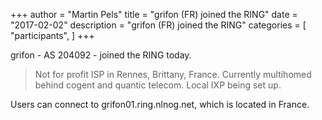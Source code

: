 +++
author = "Martin Pels"
title = "grifon (FR) joined the RING"
date = "2017-02-02"
description = "grifon (FR) joined the RING"
categories = [
    "participants",
]
+++

grifon - AS 204092 - joined the RING today.

> Not for profit ISP in Rennes, Brittany, France. Currently multihomed behind cogent and quantic telecom. Local IXP being set up.

Users can connect to grifon01.ring.nlnog.net, which is located in France.

